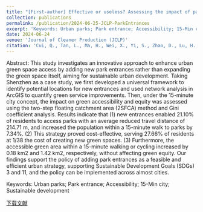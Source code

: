 ```yaml
---
title: "[First-author] Effective or useless? Assessing the impact of park entrance addition policy on green space services from the 15-min city perspective"
collection: publications
permalink: /publication/2024-06-25-JCLP-ParkEntrances
excerpt: 'Keywords: Urban parks; Park entrance; Accessibility; 15-Min city; Sustainable development'
date: 2024-06-24
venue: 'Journal of Cleaner Production (JCLP)'
citation: 'Cui, Q., Tan, L., Ma, H., Wei, X., Yi, S., Zhao, D., Lu, H., Lin, P., 2024. Effective or useless? Assessing the impact of park entrance addition policy on green space services from the 15-minute city perspective. Journal of Cleaner Production 142951. https://doi.org/10.1016/j.jclepro.2024.142951'
---
```

Abstract: This study investigates an innovative approach to enhance urban green space access by adding new park entrances rather than expanding the green space itself, aiming for sustainable urban development. Taking Shenzhen as a case study, we first developed a universal framework to identify potential locations for new entrances and used network analysis in ArcGIS to quantify green service improvements. Then, under the 15-minute city concept, the impact on green accessibility and equity was assessed using the two-step floating catchment area (2SFCA) method and Gini coefficient analysis. Results indicate that (1) new entrances enabled 21.10% of residents to access parks with an average reduced travel distance of 214.71 m, and increased the population within a 15-minute walk to parks by 7.34%. (2) This strategy proved cost-effective, serving 27.66% of residents at 1/38 the cost of creating new green spaces. (3) Furthermore, the accessible green area within a 15-minute walking or cycling increased by 0.18 km2 and 1.42 km2, respectively, without affecting green equity. Our findings support the policy of adding park entrances as a feasible and efficient urban strategy, supporting Sustainable Development Goals (SDGs) 3 and 11, and the policy can be implemented across almost cities.

Keywords: Urban parks; Park entrance; Accessibility; 15-Min city; Sustainable development

[下载文献](https://doi.org/10.1016/j.jclepro.2024.142951)
